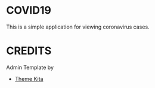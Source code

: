 # COVID19
This is a simple application for viewing coronavirus cases.

# CREDITS
Admin Template by
- <a href="https://www.themekita.com/"> Theme Kita</a>
